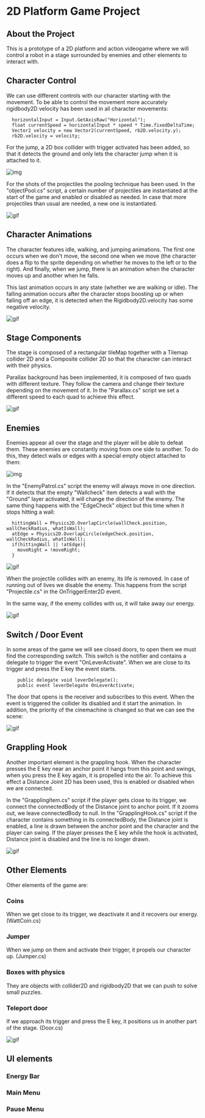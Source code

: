 # 2D Platform Game Project

## About the Project

This is a prototype of a 2D platform and action videogame where we will control a robot in a stage surrounded by enemies and other elements to interact with.

## Character Control

We can use different controls with our character starting with the movement. 
To be able to control the movement more accurately rigidbody2D velocity has been used in all character movements:

```
  horizontalInput = Input.GetAxisRaw("Horizontal");
  float currentSpeed = horizontalInput * speed * Time.fixedDeltaTime;
  Vector2 velocity = new Vector2(currentSpeed, rb2D.velocity.y);
  rb2D.velocity = velocity;
```

For the jump, a 2D box collider with trigger activated has been added, so that it detects the ground and only lets the character jump when it is attached to it.

![img](./img/jumpCollider.PNG)

For the shots of the projectiles the pooling technique has been used. In the "objectPool.cs" script, a certain number of projectiles are instantiated at the start of the game and enabled or disabled as needed. In case that more projectiles than usual are needed, a new one is instantiated.

![gif](./GIF/pooling.gif)

## Character Animations

The character features idle, walking, and jumping animations.
The first one occurs when we don't move, the second one when we move (the character does a flip to the sprite depending on whether he moves to the left or to the right). And finally, when we jump, there is an animation when the character moves up and another when he falls.

This last animation occurs in any state (whether we are walking or idle). The falling animation occurs after the character stops boosting up or when falling off an edge, it is detected when the Rigidbody2D.velocity has some negative velocity.

![gif](./GIF/characterAnimation.gif)

## Stage Components

The stage is composed of a rectangular tileMap together with a Tilemap collider 2D and a Composite collider 2D so that the character can interact with their physics.

Parallax background has been implemented, it is composed of two quads with different texture. They follow the camera and change their texture depending on the movement of it. In the "Parallax.cs" script we set a different speed to each quad to achieve this effect.

![gif](./GIF/parallax.gif)

## Enemies

Enemies appear all over the stage and the player will be able to defeat them. These enemies are constantly moving from one side to another. 
To do this, they detect walls or edges with a special empty object attached to them:

![img](./img/emptyObject.PNG)

In the "EnemyPatrol.cs" script the enemy will always move in one direction. If it detects that the empty "Wallcheck" item detects a wall with the "Ground" layer activated, it will change the direction of the enemy. 
The same thing happens with the "EdgeCheck" object but this time when it stops hitting a wall:

```
  hittingWall = Physics2D.OverlapCircle(wallCheck.position, wallCheckRadius, whatIsWall);
  atEdge = Physics2D.OverlapCircle(edgeCheck.position, wallCheckRadius, whatIsWall);
  if(hittingWall || !atEdge){
    moveRight = !moveRight;
  }
```

![gif](./GIF/enemyPatrol.gif)

When the projectile collides with an enemy, its life is removed. In case of running out of lives we disable the enemy. This happens from the script "Projectile.cs" in the OnTriggerEnter2D event.

In the same way, if the enemy collides with us, it will take away our energy.

![gif](./GIF/enemyHit.gif)

## Switch / Door Event

In some areas of the game we will see closed doors, to open them we must find the corresponding switch. This switch is the notifier and contains a delegate to trigger the event "OnLeverActivate". When we are close to its trigger and press the E key the event starts.

```
    public delegate void leverDelegate();
    public event leverDelegate OnLeverActivate;
```

The door that opens is the receiver and subscribes to this event. When the event is triggered the collider its disabled and it start the animation.
In addition, the priority of the cinemachine is changed so that we can see the scene:

![gif](./GIF/switchDoorEvent.gif)

## Grappling Hook

Another important element is the grappling hook. When the character presses the E key near an anchor point it hangs from this point and swings, when you press the E key again, it is propelled into the air.
To achieve this effect a Distance Joint 2D has been used, this is enabled or disabled when we are connected.

In the "GrapplingItem.cs" script if the player gets close to its trigger, we connect the connectedBody of the Distance joint to anchor point. If it zooms out, we leave connectedBody to null.
In the "GrapplingHook.cs" script if the character contains something in its connectedBody, the Distance joint is enabled, a line is drawn between the anchor point and the character and the player can swing. If the player presses the E key while the hook is activated, Distance joint is disabled and the line is no longer drawn.

![gif](./GIF/grapplingHook.gif)

## Other Elements

Other elements of the game are:

### Coins

When we get close to its trigger, we deactivate it and it recovers our energy. (WattCoin.cs)

### Jumper

When we jump on them and activate their trigger, it propels our character up. (Jumper.cs)

### Boxes with physics

They are objects with collider2D and rigidbody2D that we can push to solve small puzzles. 

### Teleport door

If we approach its trigger and press the E key, it positions us in another part of the stage. (Door.cs)

![gif](./GIF/otherElements.gif)


## UI elements

### Energy Bar

### Main Menu

### Pause Menu
